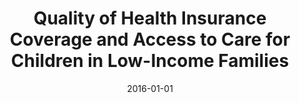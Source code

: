 ---
title: "Quality of Health Insurance Coverage and Access to Care for Children in Low-Income Families"
collection: publications
permalink: /publication/2016-01-01-quality-coverage
excerpt: ''
date: 2016-01-01
venue: 'JAMA Pediatrics'
paperurl: 'https://jamanetwork.com/journals/jamapediatrics/fullarticle/2470859'
submit: 1
citation: 'Kreider, Amanda R., Benjamin French, Jaya Aysola, Brendan Saloner, Kathleen G. Noonan, and David M. Rubin. 2016. &quot;Quality of Health Insurance Coverage and Access to Care for Children in Low-Income Families.&quot; <i>JAMA Pediatrics</i> 170 (1): 43–51.'
---